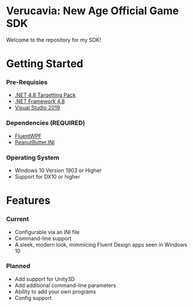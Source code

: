 # Verucavia: New Age Official Game SDK
Welcome to the repository for my SDK!

# Getting Started
### Pre-Requisies
- [.NET 4.8 Targetting Pack](https://dotnet.microsoft.com/download/dotnet-framework/net48)
- [.NET Framework 4.8](https://dotnet.microsoft.com/download/dotnet-framework/net48)
- [Visual Studio 2019](https://visualstudio.microsoft.com/thank-you-downloading-visual-studio/?sku=Community&rel=16)

### Dependencies (REQUIRED)
- [FluentWPF](https://www.nuget.org/packages/FluentWPF/)
- [PeanutButter.INI](https://www.nuget.org/packages/PeanutButter.INI/)

### Operating System
- Windows 10 Version 1903 or Higher
- Support for DX10 or higher

# Features
### Current
- Configurable via an INI file
- Command-line support
- A sleek, modern look, mimmicing Fluent Design apps seen in Windows 10

### Planned
- Add support for Unity3D
- Add additional command-line parameters
- Ability to add your own programs
- Config support
